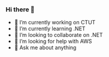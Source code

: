 ### Hi there 👋
- 🔭 I’m currently working on CTUT
- 🌱 I’m currently learning .NET
- 👯 I’m looking to collaborate on .NET
- 🤔 I’m looking for help with AWS
- 💬 Ask me about anything
